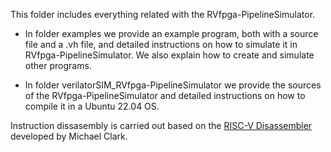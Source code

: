 This folder includes everything related with the RVfpga-PipelineSimulator.

* In folder examples we provide an example program, both with a source file and a .vh file, and detailed instructions on how to simulate it in RVfpga-PipelineSimulator. We also explain how to create and simulate other programs.

* In folder verilatorSIM_RVfpga-PipelineSimulator we provide the sources of the RVfpga-PipelineSimulator and detailed instructions on how to compile it in a Ubuntu 22.04 OS.

Instruction dissasembly is carried out based on the [RISC-V Disassembler](https://github.com/michaeljclark/riscv-disassembler) developed by Michael Clark.
